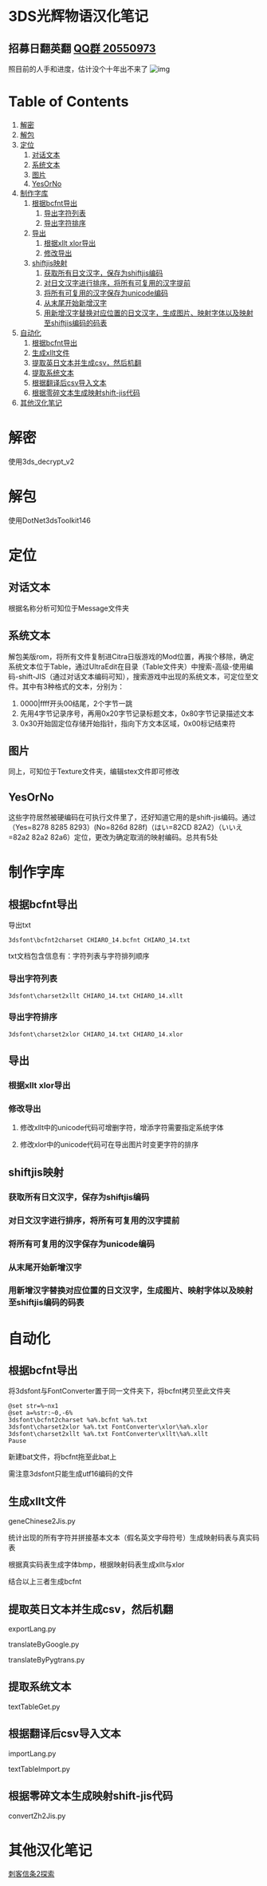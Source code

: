 # 3DS光辉物语汉化笔记
招募日翻英翻 [QQ群 20550973](https://qm.qq.com/cgi-bin/qm/qr?k=SXeZmqVeHBUv2mI75bT_PdnZ4-JERrZn&jump_from=webapi&authKey=KfHn7WI2MBqr4BOOkbDYMi9gDB36ZmFURRgEhjeli+oLueNwocS618YQFh0e+D3K)
---

照目前的人手和进度，估计没个十年出不来了
![img](main.jpg)


# Table of Contents

1.  [解密](#org8df8134)
2.  [解包](#orgf81d746)
3.  [定位](#orgfc20e6c)
    1.  [对话文本](#org80ad637)
    2.  [系统文本](#org5fdcb1c)
    3.  [图片](#org41e9909)
    4.  [YesOrNo](#orgd345f24)
4.  [制作字库](#org9740c29)
    1.  [根据bcfnt导出](#org9ab2e9d)
        1.  [导出字符列表](#org606b4bf)
        2.  [导出字符排序](#org29da150)
    2.  [导出](#orgef9d754)
        1.  [根据xllt xlor导出](#org64b51f1)
        2.  [修改导出](#org2275d33)
    3.  [shiftjis映射](#org94b8cd1)
        1.  [获取所有日文汉字，保存为shiftjis编码](#org672d52f)
        2.  [对日文汉字进行排序，将所有可复用的汉字提前](#orga7a7481)
        3.  [将所有可复用的汉字保存为unicode编码](#org7b9075a)
        4.  [从末尾开始新增汉字](#orgb81c0b3)
        5.  [用新增汉字替换对应位置的日文汉字，生成图片、映射字体以及映射至shiftjis编码的码表](#orgcd9a1e5)
5.  [自动化](#orgb9792eb)
    1.  [根据bcfnt导出](#org5401f32)
    2.  [生成xllt文件](#org8ea27a9)
    3.  [提取英日文本并生成csv，然后机翻](#org13e13aa)
    4.  [提取系统文本](#org424d84c)
    5.  [根据翻译后csv导入文本](#org7a4c06f)
    6.  [根据零碎文本生成映射shift-jis代码](#orgd90c020)
6.  [其他汉化笔记](#org49901d3)



<a id="org8df8134"></a>

# 解密

使用3ds\_decrypt\_v2


<a id="orgf81d746"></a>

# 解包

使用DotNet3dsToolkit146


<a id="orgfc20e6c"></a>

# 定位


<a id="org80ad637"></a>

## 对话文本

根据名称分析可知位于Message文件夹


<a id="org5fdcb1c"></a>

## 系统文本

解包美版rom，将所有文件复制进Citra日版游戏的Mod位置，再挨个移除，确定系统文本位于Table，通过UltraEdit在目录（Table文件夹）中搜索-高级-使用编码-shift-JIS（通过对话文本编码可知），搜索游戏中出现的系统文本，可定位至文件。其中有3种格式的文本，分别为：

1.  0000|ffff开头00结尾，2个字节一跳
2.  先用4字节记录序号，再用0x20字节记录标题文本，0x80字节记录描述文本
3.  0x30开始固定位存储开始指针，指向下方文本区域，0x00标记结束符


<a id="org41e9909"></a>

## 图片

同上，可知位于Texture文件夹，编辑stex文件即可修改


<a id="orgd345f24"></a>

## YesOrNo

这些字符居然被硬编码在可执行文件里了，还好知道它用的是shift-jis编码。通过（Yes=8278 8285 8293）(No=826d 828f)（はい=82CD 82A2）（いいえ=82a2 82a2 82a6）定位，更改为确定取消的映射编码。总共有5处


<a id="org9740c29"></a>

# 制作字库


<a id="org9ab2e9d"></a>

## 根据bcfnt导出

导出txt

    3dsfont\bcfnt2charset CHIARO_14.bcfnt CHIARO_14.txt

txt文档包含信息有：字符列表与字符排列顺序


<a id="org606b4bf"></a>

### 导出字符列表

    3dsfont\charset2xllt CHIARO_14.txt CHIARO_14.xllt


<a id="org29da150"></a>

### 导出字符排序

    3dsfont\charset2xlor CHIARO_14.txt CHIARO_14.xlor


<a id="orgef9d754"></a>

## 导出


<a id="org64b51f1"></a>

### 根据xllt xlor导出


<a id="org2275d33"></a>

### 修改导出

1.  修改xllt中的unicode代码可增删字符，增添字符需要指定系统字体

2.  修改xlor中的unicode代码可在导出图片时变更字符的排序


<a id="org94b8cd1"></a>

## shiftjis映射


<a id="org672d52f"></a>

### 获取所有日文汉字，保存为shiftjis编码


<a id="orga7a7481"></a>

### 对日文汉字进行排序，将所有可复用的汉字提前


<a id="org7b9075a"></a>

### 将所有可复用的汉字保存为unicode编码


<a id="orgb81c0b3"></a>

### 从末尾开始新增汉字


<a id="orgcd9a1e5"></a>

### 用新增汉字替换对应位置的日文汉字，生成图片、映射字体以及映射至shiftjis编码的码表


<a id="orgb9792eb"></a>

# 自动化


<a id="org5401f32"></a>

## 根据bcfnt导出

将3dsfont与FontConverter置于同一文件夹下，将bcfnt拷贝至此文件夹

    @set str=%~nx1
    @set a=%str:~0,-6%
    3dsfont\bcfnt2charset %a%.bcfnt %a%.txt
    3dsfont\charset2xlor %a%.txt FontConverter\xlor\%a%.xlor
    3dsfont\charset2xllt %a%.txt FontConverter\xllt\%a%.xllt
    Pause

新建bat文件，将bcfnt拖至此bat上

需注意3dsfont只能生成utf16编码的文件


<a id="org8ea27a9"></a>

## 生成xllt文件

geneChinese2Jis.py

统计出现的所有字符并拼接基本文本（假名英文字母符号）生成映射码表与真实码表

根据真实码表生成字体bmp，根据映射码表生成xllt与xlor

结合以上三者生成bcfnt


<a id="org13e13aa"></a>

## 提取英日文本并生成csv，然后机翻

exportLang.py

translateByGoogle.py

translateByPygtrans.py


<a id="org424d84c"></a>

## 提取系统文本

textTableGet.py


<a id="org7a4c06f"></a>

## 根据翻译后csv导入文本

importLang.py

textTableImport.py


<a id="orgd90c020"></a>

## 根据零碎文本生成映射shift-jis代码

convertZh2Jis.py


<a id="org49901d3"></a>

# 其他汉化笔记

[刺客信条2探索](https://github.com/hoothin/AC-II-Discovery-Hans)
